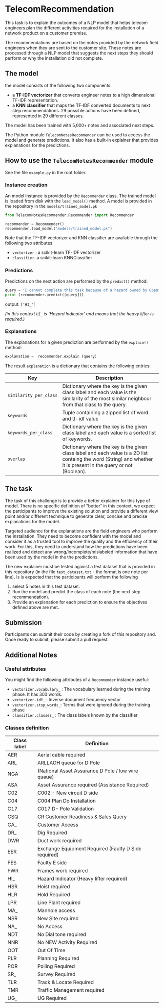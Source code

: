 # TelecomRecommendation

This task is to explain the outcomes of a NLP model that helps telecom engineers plan the different activities required for the installation of a network product on a customer premise. 

The recommendations are based on the notes provided by the network field engineers when they are sent to the customer site. These notes are processed through a NLP model that suggests the next steps they should perform or why the installation did not complete. 


## The model

the model consists of the following two components:

* a **TF-IDF vectorizer** that converts engineer notes  to a high dimensional TF-IDF representation.
* a **KNN classifier** that maps the TF-IDF converted documents to next step recommendations. 29 possible actions have been defined, represented in 29 different classes.

The model has been trained with 5,000+ notes and associated next steps.  

The Python module `TelecomNotesRecommender` can be used to access the model and generate predictions. It also has a built-in explainer that provides explanations for the predictions. 


 ## How to use the `TelecomNotesRecommender` module

See the file `example.py`  in the root folder.

### Instance creation
An model instance is provided by the `Recommender` class. The trained model is loaded from disk with the `load_model()` method.  A model is provided in the repository in the `models/trained_model.pk`

```python
from TelecomNotesRecommender.Recommender import Recommender

recommender = Recommender()
recommender.load_model("models/trained_model.pk")
```
Note that the TF-IDF vectorizer and KNN classifier are available through the following two attributes:

* `vectorizer` : a scikit-learn TF-IDF vectorizer
* `classifier`: a scikit-learn KNNClassifier


### Predictions

Predictions on the next action are performed by the `predict()` method:

```python
query = "I cannot complete this task because of a hazard owned by Openreach / third party. Dp damaged by fire A1024 13416129 manager informed  is preventing further work. "
print (recommender.predict([query]))
````

output:
```['HI_']``` 

_(in this context  `HI_` is 'Hazard Indicator' and means that the heavy lifter is required.)_


### Explanations

The explanations for a given prediction are performed by the `explain()` method:

```python
explanation =  recommender.explain (query)
```

The result `explanation` is a dictionary that contains the following entries:

Key                           |   Description
---------------------|------------------------
`similarity_per_class` | Dictionary where the key is the given class label and each value is the similarity of the most similar neighbour from that class to the query.
`keywords` | Tuple containing a zipped list of word and tf-idf value
`keywords_per_class` |  Dictionary where the key is the given class label and each value is a sorted list of keywords.
`overlap` | Dictionary where the key is the given class label                   and each value is a 2D list containg the word (String) and whether it is present in the query or not (Boolean).            


                
## The task

The task of this challenge is to provide a better explainer for this type of model.  There is no specific definition of "better" in this context, we expect the participants to improve the existing solution and provide a different view point and/or different technique to generate clear, concise and precise explanations for the model. 

Targeted audience for the explanations are the field engineers who perform  the installation. They need to become confident with the model and consider it as a trusted tool to improve the quality and the efficiency of their work. For this, they need to understand how the predictions have been realized and detect any wrong/incomplete/mislabeled information that have been used by the model in the the predictions. 

The new explainer must be tested against a test dataset that is provided in this repository (in the file `test_dataset.txt` - the format is one note per line). Is is expected that the participants will perform the following

1. select 5 notes in this test dataset.
2. Run the model and predict the class of each note (the next step recommendation).
3. Provide an explanation for each prediction to ensure the objectives defined above are met.


## Submission

Participants can submit their code by creating a fork of this repository and. Once ready to submit, please submit a pull request.
       
       
## Additional Notes

### Useful attributes

You might find the following attributes of a `Recommender` instance useful:

* `vectorizer.vocabulary_` : The vocabulary learned during the training phase. It has 300 words.
* `vectorizer.idf_` : Inverse document frequency vector
* `vectorizer.stop_words_`: Terms that were ignored during the training phase
*  `classifier.classes_` : The class labels known by the classifier


### Classes definition

Class label | Definition 
------------|-----------
AER	|Aerial cable required
ARL	|ARLLAOH queue for D Pole 
NGA | (National Asset Assurance D Pole / low wire queue)  
ASA |	Asset Assurance required (Assistance Required)
C02 |	C002 - New circuit D side
C04	| C004 Plan Do Installation
C17 |	C017 D- Pole Validation	
CSQ |	CR Customer Readiness & Sales Query
CA_ |	Customer Access
DR_ |	Dig Required
DWR	|Duct work required
EER	| Exchange Equipment Required (Faulty D Side required)
FES	|Faulty E side
FWR |	Frames work required
HI_	| Hazard Indicator  (Heavy lifter required)
HSR	| Hoist required
HLR	| Hold Required
LPR	| Line Plant required
MA_ |	Manhole access
NSR |	New Site required
NA_	| No Access
NDT | 	No Dial tone required
NNR	| No NEW Activity Required
OOT	 | Out Of Time
PLR	| Planning Required
POR |	Polling Required
SR_	| Survey Required
TLR	| Track & Locate Required
TMR	 |Traffic Management required
UG_	| UG Required





